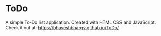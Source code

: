# ToDo

A simple To-Do list application.
Created with HTML CSS and JavaScript.
Check it out at: https://bhaveshbhargv.github.io/ToDo/
